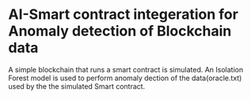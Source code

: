 # AI-Smart contract integeration for Anomaly detection of Blockchain data
A simple blockchain that runs a smart contract is simulated. An Isolation Forest model is used to perform anomaly dection of the data(oracle.txt) used by the the simulated Smart contract.
